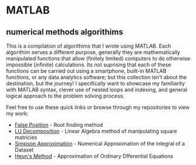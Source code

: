 # MATLAB
## numerical methods algorithims

This is a compilation of algorithims that I wrote using MATLAB. Each algorithim serves a different purpose, generally they are mathematically manipulated functions that allow (finitely limited) computers to do otherwise impossible (infinite) calculations. Its not suprising that each of these functions can be carried out using a smartphone, built-in MATLAB functions, or any data analytics software; but this collection isn't about the destination, but the journey! I specifically want to showcase my familiarity with MATLAB syntax, clever use of nested loops and indexing, and general logical approach to the problem solving process. 

Feel free to use these quick links or browse through my repositories to view my work:

- [False Position](https://github.com/bztighe/MATLAB_algorithims/tree/master/False%20Position "Right click to open in new window") - Root finding method
- [LU Decomposition](https://github.com/bztighe/MATLAB_algorithims/tree/master/Lower-Upper%20Triangle%20function "Right click to open in new window") - Linear Algebra method of manipulating square matricies
- [Simpson Approximation](https://github.com/bztighe/MATLAB_algorithims/tree/master/Simpson%20Approximation, "Right click to open in new window") - Numerical Approximation of the integral of a Dataset
- [Heun's Method](https://github.com/bztighe/MATLAB_algorithims/tree/master/Heuns%20Method "Right click to open in new window") - Approximation of Ordinary Dfferential Equations
